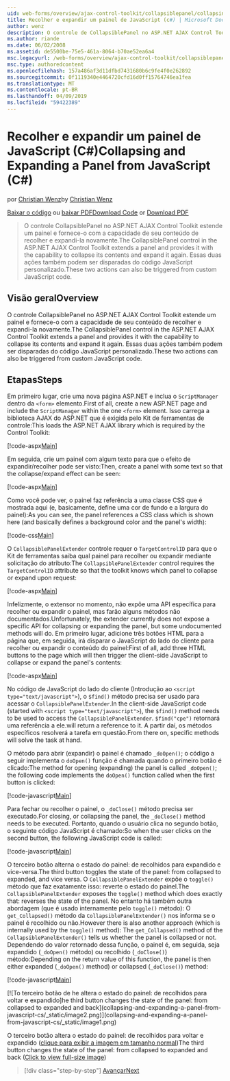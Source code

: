```yaml
---
uid: web-forms/overview/ajax-control-toolkit/collapsiblepanel/collapsing-and-expanding-a-panel-from-javascript-cs
title: Recolher e expandir um painel de JavaScript (c#) | Microsoft Docs
author: wenz
description: O controle de CollapsiblePanel no ASP.NET AJAX Control Toolkit estende um painel e fornece-a com a capacidade de seu conteúdo de recolher e expandi-lo um...
ms.author: riande
ms.date: 06/02/2008
ms.assetid: de5500be-75e5-461a-8064-b70ae52ea6a4
msc.legacyurl: /web-forms/overview/ajax-control-toolkit/collapsiblepanel/collapsing-and-expanding-a-panel-from-javascript-cs
msc.type: authoredcontent
ms.openlocfilehash: 157a486af3d11dfbd7431680b6c9fe4f0e262892
ms.sourcegitcommit: 0f1119340e4464720cfd16d0ff15764746ea1fea
ms.translationtype: MT
ms.contentlocale: pt-BR
ms.lasthandoff: 04/09/2019
ms.locfileid: "59422389"
---
```

# <a name="collapsing-and-expanding-a-panel-from-javascript-c"></a><span data-ttu-id="4899c-103">Recolher e expandir um painel de JavaScript (C#)</span><span class="sxs-lookup"><span data-stu-id="4899c-103">Collapsing and Expanding a Panel from JavaScript (C#)</span></span>

<span data-ttu-id="4899c-104">por [Christian Wenz](https://github.com/wenz)</span><span class="sxs-lookup"><span data-stu-id="4899c-104">by [Christian Wenz](https://github.com/wenz)</span></span>

<span data-ttu-id="4899c-105">[Baixar o código](http://download.microsoft.com/download/8/a/a/8aab3c3e-de6f-463f-805c-5fda567eef6e/CollapsiblePanel1.cs.zip) ou [baixar PDF](http://download.microsoft.com/download/b/6/a/b6ae89ee-df69-4c87-9bfb-ad1eb2b23373/collapsiblepanel1CS.pdf)</span><span class="sxs-lookup"><span data-stu-id="4899c-105">[Download Code](http://download.microsoft.com/download/8/a/a/8aab3c3e-de6f-463f-805c-5fda567eef6e/CollapsiblePanel1.cs.zip) or [Download PDF](http://download.microsoft.com/download/b/6/a/b6ae89ee-df69-4c87-9bfb-ad1eb2b23373/collapsiblepanel1CS.pdf)</span></span>

> <span data-ttu-id="4899c-106">O controle CollapsiblePanel no ASP.NET AJAX Control Toolkit estende um painel e fornece-o com a capacidade de seu conteúdo de recolher e expandi-la novamente.</span><span class="sxs-lookup"><span data-stu-id="4899c-106">The CollapsiblePanel control in the ASP.NET AJAX Control Toolkit extends a panel and provides it with the capability to collapse its contents and expand it again.</span></span> <span data-ttu-id="4899c-107">Essas duas ações também podem ser disparadas do código JavaScript personalizado.</span><span class="sxs-lookup"><span data-stu-id="4899c-107">These two actions can also be triggered from custom JavaScript code.</span></span>


## <a name="overview"></a><span data-ttu-id="4899c-108">Visão geral</span><span class="sxs-lookup"><span data-stu-id="4899c-108">Overview</span></span>

<span data-ttu-id="4899c-109">O controle CollapsiblePanel no ASP.NET AJAX Control Toolkit estende um painel e fornece-o com a capacidade de seu conteúdo de recolher e expandi-la novamente.</span><span class="sxs-lookup"><span data-stu-id="4899c-109">The CollapsiblePanel control in the ASP.NET AJAX Control Toolkit extends a panel and provides it with the capability to collapse its contents and expand it again.</span></span> <span data-ttu-id="4899c-110">Essas duas ações também podem ser disparadas do código JavaScript personalizado.</span><span class="sxs-lookup"><span data-stu-id="4899c-110">These two actions can also be triggered from custom JavaScript code.</span></span>

## <a name="steps"></a><span data-ttu-id="4899c-111">Etapas</span><span class="sxs-lookup"><span data-stu-id="4899c-111">Steps</span></span>

<span data-ttu-id="4899c-112">Em primeiro lugar, crie uma nova página ASP.NET e inclua o `ScriptManager` dentro da `<form>` elemento.</span><span class="sxs-lookup"><span data-stu-id="4899c-112">First of all, create a new ASP.NET page and include the `ScriptManager` within the one `<form>` element.</span></span> <span data-ttu-id="4899c-113">Isso carrega a biblioteca AJAX do ASP.NET que é exigida pelo Kit de ferramentas de controle:</span><span class="sxs-lookup"><span data-stu-id="4899c-113">This loads the ASP.NET AJAX library which is required by the Control Toolkit:</span></span>

[!code-aspx[Main](collapsing-and-expanding-a-panel-from-javascript-cs/samples/sample1.aspx)]

<span data-ttu-id="4899c-114">Em seguida, crie um painel com algum texto para que o efeito de expandir/recolher pode ser visto:</span><span class="sxs-lookup"><span data-stu-id="4899c-114">Then, create a panel with some text so that the collapse/expand effect can be seen:</span></span>

[!code-aspx[Main](collapsing-and-expanding-a-panel-from-javascript-cs/samples/sample2.aspx)]

<span data-ttu-id="4899c-115">Como você pode ver, o painel faz referência a uma classe CSS que é mostrada aqui (e, basicamente, define uma cor de fundo e a largura do painel):</span><span class="sxs-lookup"><span data-stu-id="4899c-115">As you can see, the panel references a CSS class which is shown here (and basically defines a background color and the panel's width):</span></span>

[!code-css[Main](collapsing-and-expanding-a-panel-from-javascript-cs/samples/sample3.css)]

<span data-ttu-id="4899c-116">O `CollapsiblePanelExtender` controle requer o `TargetControlID` para que o Kit de ferramentas saiba qual painel para recolher ou expandir mediante solicitação do atributo:</span><span class="sxs-lookup"><span data-stu-id="4899c-116">The `CollapsiblePanelExtender` control requires the `TargetControlID` attribute so that the toolkit knows which panel to collapse or expand upon request:</span></span>

[!code-aspx[Main](collapsing-and-expanding-a-panel-from-javascript-cs/samples/sample4.aspx)]

<span data-ttu-id="4899c-117">Infelizmente, o extensor no momento, não expõe uma API específica para recolher ou expandir o painel, mas farão alguns métodos não documentados.</span><span class="sxs-lookup"><span data-stu-id="4899c-117">Unfortunately, the extender currently does not expose a specific API for collapsing or expanding the panel, but some undocumented methods will do.</span></span> <span data-ttu-id="4899c-118">Em primeiro lugar, adicione três botões HTML para a página que, em seguida, irá disparar o JavaScript do lado do cliente para recolher ou expandir o conteúdo do painel:</span><span class="sxs-lookup"><span data-stu-id="4899c-118">First of all, add three HTML buttons to the page which will then trigger the client-side JavaScript to collapse or expand the panel's contents:</span></span>

[!code-aspx[Main](collapsing-and-expanding-a-panel-from-javascript-cs/samples/sample5.aspx)]

<span data-ttu-id="4899c-119">No código de JavaScript do lado do cliente (Introdução ao `<script type="text/javascript">`), o `$find()` método precisa ser usado para acessar o `CollapsiblePanelExtender`.</span><span class="sxs-lookup"><span data-stu-id="4899c-119">In the client-side JavaScript code (started with `<script type="text/javascript">`), the `$find()` method needs to be used to access the `CollapsiblePanelExtender`.</span></span> `$find("cpe")` <span data-ttu-id="4899c-120">retornará uma referência a ele.</span><span class="sxs-lookup"><span data-stu-id="4899c-120">will return a reference to it.</span></span> <span data-ttu-id="4899c-121">A partir daí, os métodos específicos resolverá a tarefa em questão.</span><span class="sxs-lookup"><span data-stu-id="4899c-121">From there on, specific methods will solve the task at hand.</span></span>

<span data-ttu-id="4899c-122">O método para abrir (expandir) o painel é chamado `_doOpen()`; o código a seguir implementa o `doOpen()` função é chamada quando o primeiro botão é clicado:</span><span class="sxs-lookup"><span data-stu-id="4899c-122">The method for opening (expanding) the panel is called `_doOpen()`; the following code implements the `doOpen()` function called when the first button is clicked:</span></span>

[!code-javascript[Main](collapsing-and-expanding-a-panel-from-javascript-cs/samples/sample6.js)]

<span data-ttu-id="4899c-123">Para fechar ou recolher o painel, o `_doClose()` método precisa ser executado.</span><span class="sxs-lookup"><span data-stu-id="4899c-123">For closing, or collapsing the panel, the `_doClose()` method needs to be executed.</span></span> <span data-ttu-id="4899c-124">Portanto, quando o usuário clica no segundo botão, o seguinte código JavaScript é chamado:</span><span class="sxs-lookup"><span data-stu-id="4899c-124">So when the user clicks on the second button, the following JavaScript code is called:</span></span>

[!code-javascript[Main](collapsing-and-expanding-a-panel-from-javascript-cs/samples/sample7.js)]

<span data-ttu-id="4899c-125">O terceiro botão alterna o estado do painel: de recolhidos para expandido e vice-versa.</span><span class="sxs-lookup"><span data-stu-id="4899c-125">The third button toggles the state of the panel: from collapsed to expanded, and vice versa.</span></span> <span data-ttu-id="4899c-126">O `CollapsiblePanelExtender` expõe o `toggle()` método que faz exatamente isso: reverte o estado do painel.</span><span class="sxs-lookup"><span data-stu-id="4899c-126">The `CollapsiblePanelExtender` exposes the `toggle()` method which does exactly that: reverses the state of the panel.</span></span> <span data-ttu-id="4899c-127">No entanto há também outra abordagem (que é usado internamente pelo `toggle()` método): O `get_Collapsed()` método da `CollapsiblePanelExtender()` nos informa se o painel é recolhido ou não.</span><span class="sxs-lookup"><span data-stu-id="4899c-127">However there is also another approach (which is internally used by the `toggle()` method): The `get_Collapsed()` method of the `CollapsiblePanelExtender()` tells us whether the panel is collapsed or not.</span></span> <span data-ttu-id="4899c-128">Dependendo do valor retornado dessa função, o painel é, em seguida, seja expandido (`_doOpen()` método) ou recolhido (`_doClose()`) método:</span><span class="sxs-lookup"><span data-stu-id="4899c-128">Depending on the return value of this function, the panel is then either expanded (`_doOpen()` method) or collapsed (`_doClose()`) method:</span></span>

[!code-javascript[Main](collapsing-and-expanding-a-panel-from-javascript-cs/samples/sample8.js)]


[![T<span data-ttu-id="4899c-129">o terceiro botão de he altera o estado do painel: de recolhidos para voltar e expandido]</span><span class="sxs-lookup"><span data-stu-id="4899c-129">he third button changes the state of the panel: from collapsed to expanded and back]</span></span>(collapsing-and-expanding-a-panel-from-javascript-cs/_static/image2.png)](collapsing-and-expanding-a-panel-from-javascript-cs/_static/image1.png)

<span data-ttu-id="4899c-130">O terceiro botão altera o estado do painel: de recolhidos para voltar e expandido ([clique para exibir a imagem em tamanho normal](collapsing-and-expanding-a-panel-from-javascript-cs/_static/image3.png))</span><span class="sxs-lookup"><span data-stu-id="4899c-130">The third button changes the state of the panel: from collapsed to expanded and back ([Click to view full-size image](collapsing-and-expanding-a-panel-from-javascript-cs/_static/image3.png))</span></span>

> [!div class="step-by-step"]
> [<span data-ttu-id="4899c-131">Avançar</span><span class="sxs-lookup"><span data-stu-id="4899c-131">Next</span></span>](collapsing-and-expanding-a-panel-from-javascript-vb.md)
